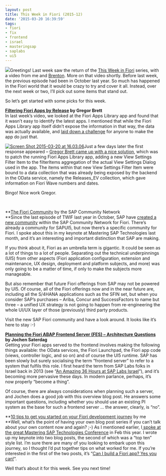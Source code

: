 ```yaml
---
layout: post
title: This Week in Fiori (2015-12)
date: '2015-03-20 16:39:59'
tags:
- fiori
- fix
- frontend
- israel
- masteringsap
- saplabs
- ui5
---
```



![](http://scn.sap.com/community/image/2599/1.png?a=390268)Greetings! Last week saw the return of the [This Week in Fiori](http://pipetree.com/qmacro/blog/category/twif/) series, with a video from me and [Brenton](https://callaghan001.wordpress.com). More on that video shortly. Before last week, the previous episode had been in October last year. So much has happened in the Fiori world that it would be crazy to try and cover it all. Instead, over the next week or two, I’ll pick out some items that stand out.

So let’s get started with some picks for this week.

**[Filtering Fiori Apps by Release](http://gregorbrett.blogspot.co.uk/2015/03/ive-just-watched-this-interesting-video.html) by Gregor Brett**  
 In last week’s video, we looked at the Fiori Apps Library app and found that it wasn’t easy to identify the latest apps. I mentioned that while the Fiori Apps Library app itself didn’t expose the information in that way, the data was actually available, and [laid down a challenge](https://youtu.be/LanZx1W2yqI#t=18m10s) for anyone to make the app do just that.

[![Screen Shot 2015-03-20 at 16.03.06](http://pipetree.com/qmacro/blog/wp-content/uploads/2015/03/Screen-Shot-2015-03-20-at-16.03.06-248x300.png)](http://pipetree.com/qmacro/blog/wp-content/uploads/2015/03/Screen-Shot-2015-03-20-at-16.03.06.png)Just a few days later the first response appeared – [Gregor Brett came up with a nice solution](http://gregorbrett.blogspot.co.uk/2015/03/ive-just-watched-this-interesting-video.html), which was to patch the running Fiori Apps Library app, adding a new View Settings Filter Item to the filterItems aggregation of the actual View Settings Dialog used in the app. The items within that new View Settings Filter Item were bound to a data collection that was already being exposed by the backend in the OData service, namely the Releases_EV collection, which gave information on Fiori Wave numbers and dates.

Bingo! Nice work Gregor.

 

**[The Fiori Community](http://scn.sap.com/community/fiori) by the SAP Community Network  
**Since the last episode of TWIF last year in October, SAP have [created a new community](http://scn.sap.com/community/fiori/blog/2015/02/25/sap-fiori--the-new-community-space-in-scn) within the SAP Community Network for Fiori. There’s already a community for SAPUI5, but now there’s a specific community for Fiori. I spoke about this in my keynote at Mastering SAP Technologies last month, and it’s an interesting and important distinction that SAP are making.

If you think about it, Fiori as an umbrella term is gigantic. It could be seen as a lot of things to a lot of people. Separating out the technical underpinnings (UI5) from other aspects (Fiori application configuration, extension and maintenance, UX design, deployment and platform subjects, and more) was only going to be a matter of time, if only to make the subjects more manageable.

But also remember that future Fiori offerings from SAP may not be powered by UI5. Of course, all of the Fiori offerings now and in the near future are, including all the S/4HANA applications such as the SFIN set, but when you consider SAP’s purchases – Ariba, Concur and SuccessFactors to name but three – a unified UX strategy is not going to happen from re-engineering the whole UI/UX layer of those (previously) third party products.

Visit the new SAP Fiori community and have a look around. It looks like it’s here to stay :-)

**[Planning the Fiori ABAP Frontend Server (FES) – Architecture Questions](http://scn.sap.com/community/fiori/blog/2015/03/11/architectural-consideration-when-planning-the-fiori-abap-frontend-server-fes) by Jochen Saterdag**  
 Getting your Fiori apps served to the frontend involves making the following things available: the OData services, the Fiori Launchpad, the Fiori app code (views, controller logic, and so on) and of course the UI5 runtime. SAP has been slowly but surely socialising the term “frontend server” to refer to a system that fulfils this role. I first heard the term from SAP Labs folks in Israel back in 2013 (see “[An Amazing 36 Hours at SAP Labs Israel](http://scn.sap.com/people/dj.adams/blog/2013/10/03/an-amazing-36-hours-at-sap-labs-israel)“), and it’s becoming more pervasive these days. In modern parlance, perhaps, it’s now properly “become a thing”.

Of course, there are always considerations when planning such a server, and Jochen does a good job with this overview blog post. He answers some important questions, including whether you should use an existing PI system as the base for such a frontend server … the answer, clearly, is “no”.

**[10 tips to get you started on your Fiori development journey](http://www.bluefinsolutions.com/Blogs/DJ-Adams/March-2015/10-tips-to-get-you-started-on-your-Fiori-developme/) by me  
**Well, what’s the point of having your own blog post series if you can’t talk about your own content now and again? ;-) As I mentioned earlier, I[ spoke at the great Mastering SAP Technologies Conference](http://pipetree.com/qmacro/blog/2015/02/speaking-at-mastering-sap-technologies/) in Feb this year. I wrote up my keynote into two blog posts, the second of which was a “top ten” style list. I’m sure there are many of you looking to embark upon this journey, so I thought I’d put together tips on what worked for me. If you’re interested in the first of the two posts, it’s “[Can I build a Fiori app? Yes you can!](http://www.bluefinsolutions.com/Blogs/DJ-Adams/March-2015/Can-I-build-a-Fiori-app-Yes-you-can!/)“.

Well that’s about it for this week. See you next time!


